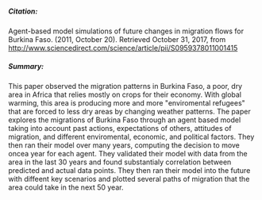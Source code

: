 ##### Citation:

Agent-based model simulations of future changes in migration flows for Burkina Faso. (2011, October 20). Retrieved October 31, 2017, from http://www.sciencedirect.com/science/article/pii/S0959378011001415

##### Summary:

This paper observed the migration patterns in Burkina Faso, a poor, dry area in Africa that relies mostly on crops for their economy. With global warming, this area is producing more and more "enviromental refugees" that are forced to less dry areas by changing weather patterns. The paper explores the migrations of Burkina Faso through an agent based model taking into account past actions, expectations of others, attitudes of migration, and different enviromental, economic, and political factors. They then ran their model over many years, computing the decision to move oncea year for each agent. They validated their model with data from the area in the last 30 years and found substantialy correlation between predicted and actual data points. They then ran their model into the future with diffeent key scenarios and plotted several paths of migration that the area could take in the next 50 year.
